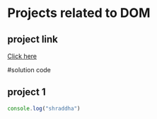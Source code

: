 # Projects related to DOM

## project link
[Click here](https://stackblitz.com/edit/dom-project-chaiaurcode?file=index.html)

#solution code

## project 1
```javascript
console.log("shraddha")
```